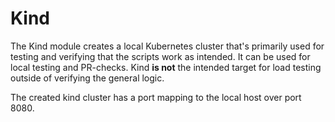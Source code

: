 # Kind

The Kind module creates a local Kubernetes cluster that's primarily used for testing and verifying that the scripts work as intended. It can be used for local testing and PR-checks. Kind **is not** the intended target for load testing outside of verifying the general logic.

The created kind cluster has a port mapping to the local host over port 8080.